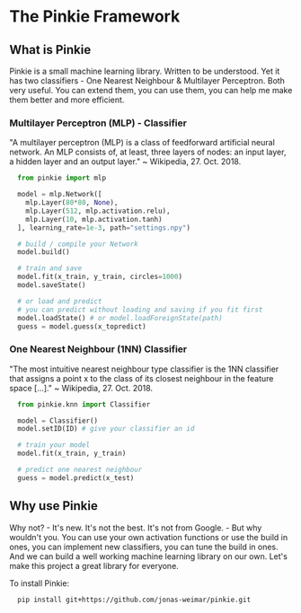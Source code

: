# The Pinkie Framework

## What is Pinkie
Pinkie is a small machine learning library. Written to be understood.
Yet it has two classifiers - One Nearest Neighbour & Multilayer Perceptron.
Both very useful. You can extend them, you can use them, you can help me make them better and more efficient.

### Multilayer Perceptron (MLP) - Classifier
"A multilayer perceptron (MLP) is a class of feedforward artificial neural network.
An MLP consists of, at least, three layers of nodes:
an input layer, a hidden layer and an output layer." ~ Wikipedia, 27. Oct. 2018.
```python
  from pinkie import mlp

  model = mlp.Network([
    mlp.Layer(80*80, None),
    mlp.Layer(512, mlp.activation.relu),
    mlp.Layer(10, mlp.activation.tanh)
  ], learning_rate=1e-3, path="settings.npy")

  # build / compile your Network
  model.build()

  # train and save
  model.fit(x_train, y_train, circles=1000)
  model.saveState()

  # or load and predict
  # you can predict without loading and saving if you fit first
  model.loadState() # or model.loadForeignState(path)
  guess = model.guess(x_topredict)
```

### One Nearest Neighbour (1NN) Classifier
"The most intuitive nearest neighbour type classifier is the 1NN classifier
that assigns a point x to the class of its closest neighbour in the feature space [...]." ~ Wikipedia, 27. Oct. 2018.
```python
  from pinkie.knn import Classifier

  model = Classifier()
  model.setID(ID) # give your classifier an id

  # train your model
  model.fit(x_train, y_train)

  # predict one nearest neighbour
  guess = model.predict(x_test)
```



## Why use Pinkie
Why not? - It's new. It's not the best. It's not from Google. - But why wouldn't you.
You can use your own activation functions or use the build in ones,
you can implement new classifiers, you can tune the build in ones.
And we can build a well working machine learning library on our own.
Let's make this project a great library for everyone.

To install Pinkie:
```
  pip install git+https://github.com/jonas-weimar/pinkie.git
```
